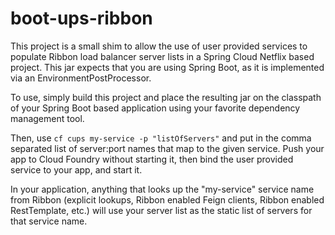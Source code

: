 # boot-ups-ribbon

This project is a small shim to allow the use of user provided services to populate Ribbon load balancer server lists in a Spring Cloud Netflix based project.  This jar expects that you are using Spring Boot, as it is implemented via an EnvironmentPostProcessor.

To use, simply build this project and place the resulting jar on the classpath of your Spring Boot based application using your favorite dependency management tool.  

Then, use `cf cups my-service -p "listOfServers"` and put in the comma separated list of server:port names that map to the given service.  Push your app to Cloud Foundry without starting it, then bind the user provided service to your app, and start it.

In your application, anything that looks up the "my-service" service name from Ribbon (explicit lookups, Ribbon enabled Feign clients, Ribbon enabled RestTemplate, etc.) will use your server list as the static list of servers for that service name.